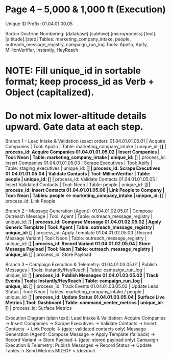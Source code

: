 # Page 4 – 5,000 & 1,000 ft (Execution)
Unique ID Prefix: 01.04.01.00.05

Barton Doctrine Numbering: [database].[subhive].[microprocess].[tool].[altitude].[step]
Tables: marketing_company_intake, people, outreach_message_registry, campaign_run_log
Tools: Apollo, Apify, MillionVerifier, Instantly, HeyReach

# NOTE: Fill unique_id in sortable format; keep process_id as Verb + Object (capitalized).
# Do not mix lower-altitude details upward. Gate data at each step.

Branch 1 – Lead Intake & Validation (exact order):
01.04.01.01.05.01 | Acquire Companies | Tool: Apollo | Table: marketing_company_intake | unique_id: [____] | process_id: Acquire Companies
01.04.01.01.05.02 | Insert Companies  | Tool: Neon   | Table: marketing_company_intake | unique_id: [____] | process_id: Insert Companies
01.04.01.01.05.03 | Scrape Executives | Tool: Apify  | Table: staging_executives       | unique_id: [____] | process_id: Scrape Executives
01.04.01.01.05.04 | Validate Contacts  | Tool: MillionVerifier | Table: people | unique_id: [____] | process_id: Validate Contacts
01.04.01.01.05.05 | Insert Validated Contacts | Tool: Neon | Table: people | unique_id: [____] | process_id: Insert Contacts
01.04.01.01.05.06 | Link People to Company    | Tool: Neon | Tables: people ↔ marketing_company_intake | unique_id: [____] | process_id: Link People

Branch 2 – Message Generation (Agent):
01.04.01.02.05.01 | Compose Outreach Message | Tool: Agent | Table: outreach_message_registry | unique_id: [____] | process_id: Compose Message
01.04.01.02.05.02 | Apply Generic Template   | Tool: Agent | Table: outreach_message_registry | unique_id: [____] | process_id: Apply Template
01.04.01.02.05.03 | Record Message Variant   | Tool: Neon  | Table: outreach_message_registry | unique_id: [____] | process_id: Record Variant
01.04.01.02.05.04 | Store Message Payload    | Tool: Neon  | Table: outreach_message_registry | unique_id: [____] | process_id: Store Payload

Branch 3 – Campaign Execution & Telemetry:
01.04.01.03.05.01 | Publish Messages | Tools: Instantly/HeyReach | Table: campaign_run_log | unique_id: [____] | process_id: Publish Messages
01.04.01.03.05.02 | Track Events     | Tools: Instantly/HeyReach | Table: campaign_run_log | unique_id: [____] | process_id: Track Events
01.04.01.03.05.03 | Update Lead Status | Tool: Neon | Tables: marketing_company_intake / people | unique_id: [____] | process_id: Update Status
01.04.01.03.05.04 | Surface Live Metrics | Tool: Dashboard | Table: command_center_metrics | unique_id: [____] | process_id: Surface Metrics

Execution Diagram (plain text):
Lead Intake & Validation:
Acquire Companies → Insert Companies → Scrape Executives → Validate Contacts → Insert Contacts → Link People
  ↓ (gate: validated contacts only)
Message Generation (Agent):
Compose Message → Apply Template (fallback) → Record Variant → Store Payload
  ↓ (gate: stored payload only)
Campaign Execution & Telemetry:
Publish Messages → Record Status → Update Tables → Send Metrics
MDEOF < /dev/null
